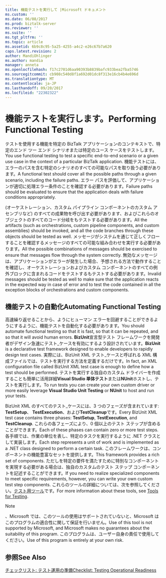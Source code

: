 ```yaml
---
title: 機能テストを実行して |Microsoft ドキュメント
ms.custom: ''
ms.date: 06/08/2017
ms.prod: biztalk-server
ms.reviewer: ''
ms.suite: ''
ms.tgt_pltfrm: ''
ms.topic: article
ms.assetid: 6b9c8c95-5a25-4255-a4c2-e26c67b7a620
caps.latest.revision: 2
author: MandiOhlinger
ms.author: mandia
manager: anneta
ms.openlocfilehash: f17c2701d6aa90393b8839bafc933bea2fba5746
ms.sourcegitcommit: cb908c540d8f1a692d01dc8f313e16cb4b4e696d
ms.translationtype: MT
ms.contentlocale: ja-JP
ms.lasthandoff: 09/20/2017
ms.locfileid: "22302322"
---
```

# <a name="performing-functional-testing"></a><span data-ttu-id="a171d-102">機能テストを実行します。</span><span class="sxs-lookup"><span data-stu-id="a171d-102">Performing Functional Testing</span></span>
<span data-ttu-id="a171d-103">テストを使用する機能を特定の BizTalk アプリケーションのコンテキストで、特定のエンド ツー エンド シナリオまたは特定のユース ケースをテストします。</span><span class="sxs-lookup"><span data-stu-id="a171d-103">You use functional testing to test a specific end-to-end scenario or a given use case in the context of a particular BizTalk application.</span></span> <span data-ttu-id="a171d-104">機能テストには、エラーのパスを含む特定のシナリオのすべての可能なパスを取り扱う必要があります。</span><span class="sxs-lookup"><span data-stu-id="a171d-104">A functional test should cover all the possible paths through a given scenario, including the failure paths.</span></span> <span data-ttu-id="a171d-105">エラー パスを評価して、アプリケーションが適切に処理エラー条件のことを確認する必要があります。</span><span class="sxs-lookup"><span data-stu-id="a171d-105">Failure paths should be evaluated to ensure that the application deals with failure conditions appropriately.</span></span>  
  
 <span data-ttu-id="a171d-106">(オーケストレーション、カスタム パイプライン コンポーネントのカスタム アセンブリなど) のすべての成果物を呼び出す必要があります、およびこれらのオブジェクトのすべてのコード分岐をもテストする必要があります。</span><span class="sxs-lookup"><span data-stu-id="a171d-106">All the artifacts (such as orchestrations, custom pipeline components, and custom assemblies) should be invoked, and all the code branches through these objects should be tested as well.</span></span> <span data-ttu-id="a171d-107">メッセージがシステムを通じて正しくフローすることを確認するメッセージのすべての可能な組み合わせを実行する必要があります。</span><span class="sxs-lookup"><span data-stu-id="a171d-107">All the possible combinations of messages should be exercised to ensure that messages flow through the system correctly.</span></span> <span data-ttu-id="a171d-108">無効なメッセージは、アプリケーションがエラーが発生した場合、予想される方法で動作することを確認し、オーケストレーションおよびカスタム コンポーネントのすべての例外ブロックに含まれるコードをテストするもテストする必要があります。</span><span class="sxs-lookup"><span data-stu-id="a171d-108">Invalid messages should be tested as well to make sure that the application reacts in the expected way in case of error and to test the code contained in all the exception blocks of orchestrations and custom components.</span></span>  
  
## <a name="automating-functional-testing"></a><span data-ttu-id="a171d-109">機能テストの自動化</span><span class="sxs-lookup"><span data-stu-id="a171d-109">Automating Functional Testing</span></span>  
 <span data-ttu-id="a171d-110">高速繰り返せることから、ようにヒューマン エラーを回避することができるようにするように、機能テストを自動化する必要があります。</span><span class="sxs-lookup"><span data-stu-id="a171d-110">You should automate functional testing so that it is fast, so that it can be repeated, and so that it will avoid human errors.</span></span> <span data-ttu-id="a171d-111">**BizUnit**宣言型テスト フレームワークを開発者がデザイン急速にテスト_ケースを有効にするよう設計されています。</span><span class="sxs-lookup"><span data-stu-id="a171d-111">**BizUnit** is a declarative test framework designed to enable developers to rapidly design test cases.</span></span> <span data-ttu-id="a171d-112">実際には、BizUnit XML テスト_ケースと呼ばれる XML 構成ファイルでは、テストを実行する方法を定義するだけです。</span><span class="sxs-lookup"><span data-stu-id="a171d-112">In fact, an XML configuration file called BizUnit XML test case is enough to define how a test should be performed.</span></span> <span data-ttu-id="a171d-113">テストを実行する独自のカスタム ドライバーを作成することも簡単に活用詳細**Visual Studio 単体テスト**または**NUnit**ホストし、テストを実行します。</span><span class="sxs-lookup"><span data-stu-id="a171d-113">To run tests you can create your own custom driver or more easily leverage **Visual Studio Unit Testing** or **NUnit** to host and run your tests.</span></span>  
  
 <span data-ttu-id="a171d-114">BizUnit XML のすべてのテスト_ケースには、3 つのフェーズが含まれています: **TestSetup**、 **TestExecution**、および**TestCleanup**です。</span><span class="sxs-lookup"><span data-stu-id="a171d-114">Every BizUnit XML test case contains three phases: **TestSetup**, **TestExecution**, and **TestCleanup**.</span></span> <span data-ttu-id="a171d-115">これらの各フェーズにより、0 個以上のテスト ステップが含めることができます。</span><span class="sxs-lookup"><span data-stu-id="a171d-115">Each of these phases can contain zero or more test steps.</span></span> <span data-ttu-id="a171d-116">各手順では、作業の単位を表し、特定のタスクを実行するように .NET クラスとして実装します。</span><span class="sxs-lookup"><span data-stu-id="a171d-116">Each step represents a unit of work and is implemented as a .NET class designed to perform a certain task.</span></span> <span data-ttu-id="a171d-117">このフレームワークは、コンポーネントの機能豊富なセットを提供します。</span><span class="sxs-lookup"><span data-stu-id="a171d-117">This framework provides a rich set of components.</span></span> <span data-ttu-id="a171d-118">ただしを特定の要件を満たすために特別なコンポーネントを実現する必要がある場合は、独自のカスタムのテスト ステップ コンポーネントを記述することができます。</span><span class="sxs-lookup"><span data-stu-id="a171d-118">If you need to realize specialized components to meet specific requirements, however, you can write your own custom test step components.</span></span> <span data-ttu-id="a171d-119">これらのツールの詳細については、次を参照してください。[テスト用ツール](~/technical-guides/tools-for-testing.md)です。</span><span class="sxs-lookup"><span data-stu-id="a171d-119">For more information about these tools, see [Tools for Testing](~/technical-guides/tools-for-testing.md).</span></span>  
  
> [!NOTE]  
>  <span data-ttu-id="a171d-120">、Microsoft では、このツールの使用はサポートされていないと、Microsoft はこのプログラムの適合性に関して保証を行いません。</span><span class="sxs-lookup"><span data-stu-id="a171d-120">Use of this tool is not supported by Microsoft, and Microsoft makes no guarantees about the suitability of this program.</span></span> <span data-ttu-id="a171d-121">このプログラムは、ユーザー自身の責任で使用してください。</span><span class="sxs-lookup"><span data-stu-id="a171d-121">Use of this program is entirely at your own risk.</span></span>  
  
## <a name="see-also"></a><span data-ttu-id="a171d-122">参照</span><span class="sxs-lookup"><span data-stu-id="a171d-122">See Also</span></span>  
 [<span data-ttu-id="a171d-123">チェックリスト: テスト運用の準備</span><span class="sxs-lookup"><span data-stu-id="a171d-123">Checklist: Testing Operational Readiness</span></span>](../technical-guides/checklist-testing-operational-readiness.md)